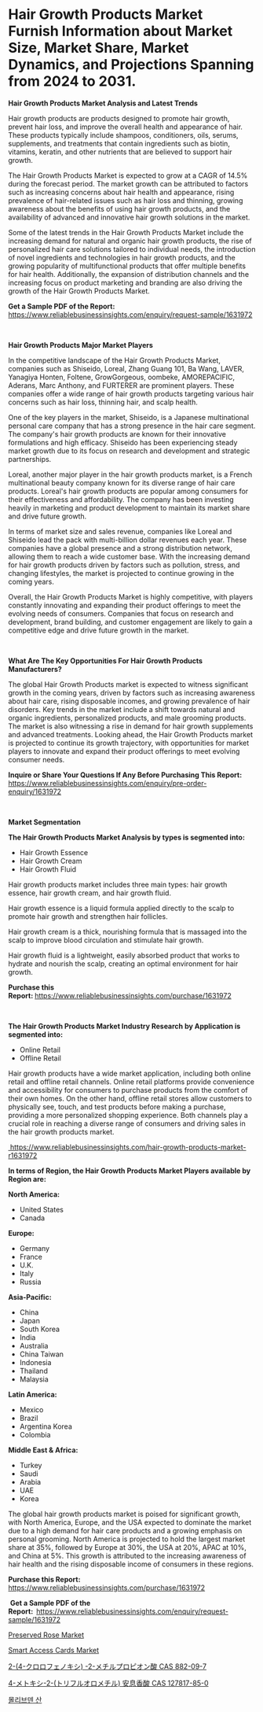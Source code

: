 <p><h1>Hair Growth Products Market Furnish Information about Market Size, Market Share, Market Dynamics, and Projections Spanning from 2024 to 2031.</h1></p><p><strong>Hair Growth Products Market Analysis and Latest Trends</strong></p>
<p><p>Hair growth products are products designed to promote hair growth, prevent hair loss, and improve the overall health and appearance of hair. These products typically include shampoos, conditioners, oils, serums, supplements, and treatments that contain ingredients such as biotin, vitamins, keratin, and other nutrients that are believed to support hair growth.</p><p>The Hair Growth Products Market is expected to grow at a CAGR of 14.5% during the forecast period. The market growth can be attributed to factors such as increasing concerns about hair health and appearance, rising prevalence of hair-related issues such as hair loss and thinning, growing awareness about the benefits of using hair growth products, and the availability of advanced and innovative hair growth solutions in the market.</p><p>Some of the latest trends in the Hair Growth Products Market include the increasing demand for natural and organic hair growth products, the rise of personalized hair care solutions tailored to individual needs, the introduction of novel ingredients and technologies in hair growth products, and the growing popularity of multifunctional products that offer multiple benefits for hair health. Additionally, the expansion of distribution channels and the increasing focus on product marketing and branding are also driving the growth of the Hair Growth Products Market.</p></p>
<p><strong>Get a Sample PDF of the Report:&nbsp;</strong> <a href="https://www.reliablebusinessinsights.com/enquiry/request-sample/1631972">https://www.reliablebusinessinsights.com/enquiry/request-sample/1631972</a></p>
<p>&nbsp;</p>
<p><strong>Hair Growth Products Major Market Players</strong></p>
<p><p>In the competitive landscape of the Hair Growth Products Market, companies such as Shiseido, Loreal, Zhang Guang 101, Ba Wang, LAVER, Yanagiya Honten, Foltene, GrowGorgeous, oombeke, AMOREPACIFIC, Aderans, Marc Anthony, and FURTERER are prominent players. These companies offer a wide range of hair growth products targeting various hair concerns such as hair loss, thinning hair, and scalp health.</p><p>One of the key players in the market, Shiseido, is a Japanese multinational personal care company that has a strong presence in the hair care segment. The company's hair growth products are known for their innovative formulations and high efficacy. Shiseido has been experiencing steady market growth due to its focus on research and development and strategic partnerships.</p><p>Loreal, another major player in the hair growth products market, is a French multinational beauty company known for its diverse range of hair care products. Loreal's hair growth products are popular among consumers for their effectiveness and affordability. The company has been investing heavily in marketing and product development to maintain its market share and drive future growth.</p><p>In terms of market size and sales revenue, companies like Loreal and Shiseido lead the pack with multi-billion dollar revenues each year. These companies have a global presence and a strong distribution network, allowing them to reach a wide customer base. With the increasing demand for hair growth products driven by factors such as pollution, stress, and changing lifestyles, the market is projected to continue growing in the coming years.</p><p>Overall, the Hair Growth Products Market is highly competitive, with players constantly innovating and expanding their product offerings to meet the evolving needs of consumers. Companies that focus on research and development, brand building, and customer engagement are likely to gain a competitive edge and drive future growth in the market.</p></p>
<p>&nbsp;</p>
<p><strong>What Are The Key Opportunities For Hair Growth Products Manufacturers?</strong></p>
<p><p>The global Hair Growth Products market is expected to witness significant growth in the coming years, driven by factors such as increasing awareness about hair care, rising disposable incomes, and growing prevalence of hair disorders. Key trends in the market include a shift towards natural and organic ingredients, personalized products, and male grooming products. The market is also witnessing a rise in demand for hair growth supplements and advanced treatments. Looking ahead, the Hair Growth Products market is projected to continue its growth trajectory, with opportunities for market players to innovate and expand their product offerings to meet evolving consumer needs.</p></p>
<p><strong>Inquire or Share Your Questions If Any Before Purchasing This Report:</strong> <a href="https://www.reliablebusinessinsights.com/enquiry/pre-order-enquiry/1631972">https://www.reliablebusinessinsights.com/enquiry/pre-order-enquiry/1631972</a></p>
<p>&nbsp;</p>
<p><strong>Market Segmentation</strong></p>
<p><strong>The Hair Growth Products Market Analysis by types is segmented into:</strong></p>
<p><ul><li>Hair Growth Essence</li><li>Hair Growth Cream</li><li>Hair Growth Fluid</li></ul></p>
<p><p>Hair growth products market includes three main types: hair growth essence, hair growth cream, and hair growth fluid. </p><p>Hair growth essence is a liquid formula applied directly to the scalp to promote hair growth and strengthen hair follicles. </p><p>Hair growth cream is a thick, nourishing formula that is massaged into the scalp to improve blood circulation and stimulate hair growth. </p><p>Hair growth fluid is a lightweight, easily absorbed product that works to hydrate and nourish the scalp, creating an optimal environment for hair growth.</p></p>
<p><strong>Purchase this Report:&nbsp;</strong><a href="https://www.reliablebusinessinsights.com/purchase/1631972">https://www.reliablebusinessinsights.com/purchase/1631972</a></p>
<p>&nbsp;</p>
<p><strong>The Hair Growth Products Market Industry Research by Application is segmented into:</strong></p>
<p><ul><li>Online Retail</li><li>Offline Retail</li></ul></p>
<p><p>Hair growth products have a wide market application, including both online retail and offline retail channels. Online retail platforms provide convenience and accessibility for consumers to purchase products from the comfort of their own homes. On the other hand, offline retail stores allow customers to physically see, touch, and test products before making a purchase, providing a more personalized shopping experience. Both channels play a crucial role in reaching a diverse range of consumers and driving sales in the hair growth products market.</p></p>
<p><a href="https://www.reliablebusinessinsights.com/hair-growth-products-market-r1631972">&nbsp;https://www.reliablebusinessinsights.com/hair-growth-products-market-r1631972</a></p>
<p><strong>In terms of Region, the Hair Growth Products Market Players available by Region are:</strong></p>
<p>
    <p> <strong> North America: </strong>
        <ul>
            <li>United States</li>
            <li>Canada</li>
        </ul>
        </p> 
    <p> <strong> Europe: </strong>
        <ul>
            <li>Germany</li>
            <li>France</li>
            <li>U.K.</li>
            <li>Italy</li>
            <li>Russia</li>
        </ul>
        </p> 
    <p> <strong> Asia-Pacific: </strong>
        <ul>
            <li>China</li>
            <li>Japan</li>
            <li>South Korea</li>
            <li>India</li>
            <li>Australia</li>
            <li>China Taiwan</li>
            <li>Indonesia</li>
            <li>Thailand</li>
            <li>Malaysia</li>
        </ul>
        </p> 
    <p> <strong> Latin America: </strong>
        <ul>
            <li>Mexico</li>
            <li>Brazil</li>
            <li>Argentina Korea</li>
            <li>Colombia</li>
        </ul>
        </p> 
    <p> <strong> Middle East & Africa: </strong>
        <ul>
            <li>Turkey</li>
            <li>Saudi</li>
            <li>Arabia</li>
            <li>UAE</li>
            <li>Korea</li>
        </ul>
    </p>
    </p>
<p><p>The global hair growth products market is poised for significant growth, with North America, Europe, and the USA expected to dominate the market due to a high demand for hair care products and a growing emphasis on personal grooming. North America is projected to hold the largest market share at 35%, followed by Europe at 30%, the USA at 20%, APAC at 10%, and China at 5%. This growth is attributed to the increasing awareness of hair health and the rising disposable income of consumers in these regions.</p></p>
<p><strong>Purchase this Report: </strong><a href="https://www.reliablebusinessinsights.com/purchase/1631972">https://www.reliablebusinessinsights.com/purchase/1631972</a></p>
<p>&nbsp;<strong>Get a Sample PDF of the Report:&nbsp;&nbsp;</strong><a href="https://www.reliablebusinessinsights.com/enquiry/request-sample/1631972">https://www.reliablebusinessinsights.com/enquiry/request-sample/1631972</a></p>
<p><strong></strong></p>
<p><p><a href="https://github.com/luckyshygirl/Market-Research-Report-List-5/blob/main/preserved-rose-market.md">Preserved Rose Market</a></p><p><a href="https://github.com/vimar16th/Market-Research-Report-List-5/blob/main/smart-access-cards-market.md">Smart Access Cards Market</a></p><p><a href="https://github.com/oafhukehf4709715/Market-Research-Report-List-2/blob/main/4748883143185.md">2-(4-クロロフェノキシ) -2-メチルプロピオン酸 CAS 882-09-7</a></p><p><a href="https://github.com/LuzHills1972/Market-Research-Report-List-1/blob/main/5270726143184.md">4-メトキシ-2-(トリフルオロメチル) 安息香酸 CAS 127817-85-0</a></p><p><a href="https://github.com/courtney23pratt/Market-Research-Report-List-1/blob/main/5245038150928.md">몰리브덴 산</a></p></p>